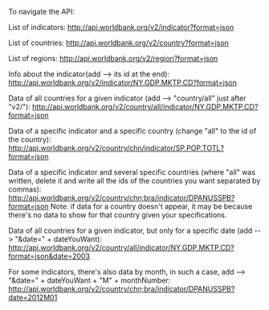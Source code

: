 To navigate the API:

List of indicators:
http://api.worldbank.org/v2/indicator?format=json

List of countries:
http://api.worldbank.org/v2/country?format=json

List of regions:
http://api.worldbank.org/v2/region?format=json

Info about the indicator(add --> its id at the end):
http://api.worldbank.org/v2/indicator/NY.GDP.MKTP.CD?format=json

Data of all countries for a given indicator (add --> "country/all" just after "v2/"):
http://api.worldbank.org/v2/country/all/indicator/NY.GDP.MKTP.CD?format=json

Data of a specific indicator and a specific country (change "all" to the id of the country):
http://api.worldbank.org/v2/country/chn/indicator/SP.POP.TOTL?format=json

Data of a specific indicator and several specific countries (where "all" was written, delete it and write all the ids of the countries you want separated by commas):
http://api.worldbank.org/v2/country/chn;bra/indicator/DPANUSSPB?format=json
Note: if data for a country doesn't appear, it may be because there's no data to show for that country given your specifications.

Data of all countries for a given indicator, but only for a specific date (add --> "&date=" + dateYouWant):
http://api.worldbank.org/v2/country/all/indicator/NY.GDP.MKTP.CD?format=json&date=2003

For some indicators, there's also data by month, in such a case, add --> "&date=" + dateYouWant + "M" + monthNumber:
http://api.worldbank.org/v2/country/chn;bra/indicator/DPANUSSPB?date=2012M01